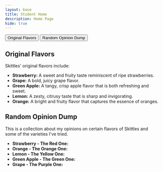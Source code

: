 ```yaml
---
layout: base
title: Student Home 
description: Home Page
hide: true
---
```

<!DOCTYPE html>
<html lang="en">
    <div class="menu">
        <button onclick="showContent('original')">Original Flavors</button>
        <button onclick="showContent('random')">Random Opinion Dump</button>
    </div>
    <div class="content">
        <div id="original">
            <h2>Original Flavors</h2>
            <p>Skittles' original flavors include:</p>
            <ul>
                <li><strong>Strawberry:</strong> A sweet and fruity taste reminiscent of ripe strawberries.</li>
                <li><strong>Grape:</strong> A bold, juicy grape flavor.</li>
                <li><strong>Green Apple:</strong> A tangy, crisp apple flavor that is both refreshing and sweet.</li>
                <li><strong>Lemon:</strong> A zesty, citrusy taste that is sharp and invigorating.</li>
                <li><strong>Orange:</strong> A bright and fruity flavor that captures the essence of oranges.</li>
            </ul>
        </div>
        </div>
        <div id="random">
            <h2>Random Opinion Dump</h2>
            <p>This is a collection about my opinions on certain flavors of Skittles and some of the varieties I've tried.</p>
            <ul>
                <li><strong>Strawberry - The Red One:</strong>
                <li><strong>Orange - The Orange One:</strong>
                <li><strong>Lemon - The Yellow One:</strong>
                <li><strong>Green Apple - The Green One:</strong>
                <li><strong>Grape - The Purple One:</strong>
            </ul>
        </div>
</html>
